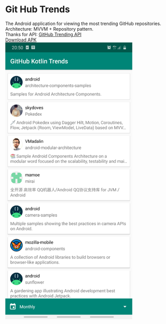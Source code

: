 # Git Hub Trends
The Android application for viewing the most trending GitHub repositories.  
Architecture: MVVM + Repository pattern.  
Thanks for API: [GitHub Trending API](https://github.com/huchenme/github-trending-api)  
[Download APK](https://drive.google.com/file/d/1ExPs7OEHJ0yXJ1ZNYGLKV9P8BW18BiJk/view?usp=sharing)  
<img src="/app_screenshot.png" alt="App Screenshot" width="400px">

